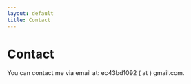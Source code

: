 ```yaml
---
layout: default
title: Contact
---
```


# Contact
You can contact me via email at: ec43bd1092 ( at ) gmail.com.
